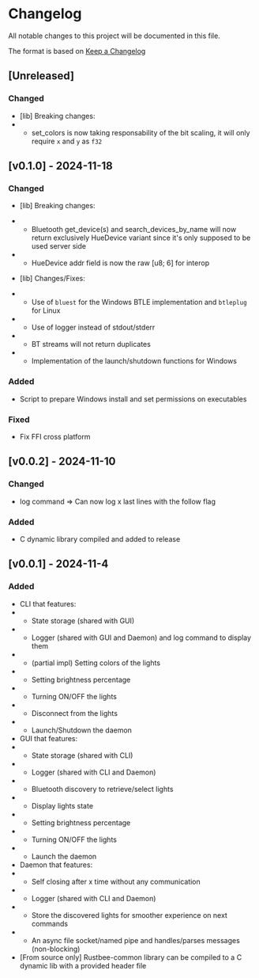 # Changelog

All notable changes to this project will be documented in this file.

The format is based on [Keep a Changelog](https://keepachangelog.com/en/1.1.0/)

## [Unreleased]

### Changed

- [lib] Breaking changes:
- - set_colors is now taking responsability of the bit scaling, it will only require `x` and `y` as `f32`

## [v0.1.0] - 2024-11-18

### Changed

- [lib] Breaking changes:
- - Bluetooth get_device(s) and search_devices_by_name will now return exclusively HueDevice<Server> variant since it's only supposed to be used server side
- - HueDevice addr field is now the raw [u8; 6] for interop

- [lib] Changes/Fixes:
- - Use of `bluest` for the Windows BTLE implementation and `btleplug` for Linux
- - Use of logger instead of stdout/stderr
- - BT streams will not return duplicates
- - Implementation of the launch/shutdown functions for Windows

### Added

- Script to prepare Windows install and set permissions on executables

### Fixed

- Fix FFI cross platform

## [v0.0.2] - 2024-11-10

### Changed

- log command => Can now log x last lines with the follow flag

### Added

- C dynamic library compiled and added to release

## [v0.0.1] - 2024-11-4

### Added

- CLI that features:
- - State storage (shared with GUI)
- - Logger (shared with GUI and Daemon) and log command to display them
- - (partial impl) Setting colors of the lights
- - Setting brightness percentage
- - Turning ON/OFF the lights
- - Disconnect from the lights
- - Launch/Shutdown the daemon
- GUI that features:
- - State storage (shared with CLI)
- - Logger (shared with CLI and Daemon)
- - Bluetooth discovery to retrieve/select lights
- - Display lights state
- - Setting brightness percentage
- - Turning ON/OFF the lights
- - Launch the daemon
- Daemon that features:
- - Self closing after x time without any communication
- - Logger (shared with CLI and Daemon)
- - Store the discovered lights for smoother experience on next commands
- - An async file socket/named pipe and handles/parses messages (non-blocking)
- [From source only] Rustbee-common library can be compiled to a C dynamic lib with a provided header file

